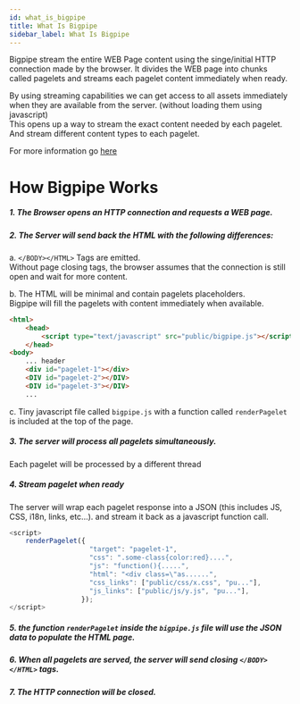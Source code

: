 ```yaml
---
id: what_is_bigpipe
title: What Is Bigpipe
sidebar_label: What Is Bigpipe
---
```


Bigpipe stream the entire WEB Page content using the singe/initial HTTP connection made by the browser. It divides the WEB page into chunks called pagelets and streams each pagelet content immediately when ready.

By using streaming capabilities we can get access to all assets immediately when they are available from the server. (without loading them using javascript)   
This opens up a way to stream the exact content needed by each pagelet. And stream different content types to each pagelet.

For more information go [here](https://www.facebook.com/notes/facebook-engineering/bigpipe-pipelining-web-pages-for-high-performance/389414033919/) 

# How Bigpipe Works 

##### 1.  The Browser opens an HTTP connection and requests a WEB page.       

##### 2.  The Server will send back the HTML with the following differences:
   
a. `</BODY></HTML>` Tags are emitted.    
Without page closing tags, the browser assumes that the connection is still open and wait for more content.

b. The HTML will be minimal and contain pagelets placeholders.         
Bigpipe will fill the pagelets with content immediately when available.
```html
<html>
    <head>
        <script type="text/javascript" src="public/bigpipe.js"></script>
    </head>
<body>
    ... header
    <div id="pagelet-1"></div>
    <DIV id="pagelet-2"></DIV>
    <DIV id="pagelet-3"></DIV>
    ...
```

c. Tiny javascript file called `bigpipe.js` with a function called `renderPagelet` is included at the top of the page.

##### 3.  The server will process all pagelets simultaneously.
Each pagelet will be processed by a different thread    

##### 4.  Stream pagelet when ready 
The server will wrap each pagelet response into a JSON (this includes JS, CSS, i18n, links, etc...). and stream it back as a javascript function call.
```javascript
<script>
    renderPagelet({
                    "target": "pagelet-1",
                    "css": ".some-class{color:red}....",
                    "js": "function(){.....",
                    "html": "<div class=\"as......",
                    "css_links": ["public/css/x.css", "pu..."],
                    "js_links": ["public/js/y.js", "pu..."],
                  });
</script>
```

##### 5.  the function `renderPagelet` inside the `bigpipe.js` file will use the JSON data to populate the HTML page.

##### 6.  When all pagelets are served, the server will send closing `</BODY></HTML>` tags. 

##### 7.   The HTTP connection will be closed.

